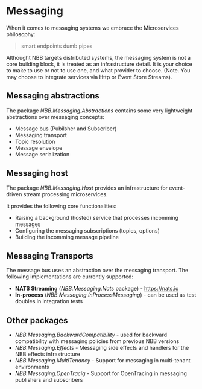 Messaging
===============

When it comes to messaging systems we embrace the Microservices philosophy:
> smart endpoints dumb pipes


Althought NBB targets distributed systems, the messaging system is not a core building block, it is treated as an infrastructure detail.
It is your choice to make to use or not to use one, and what provider to choose. (Note. You may choose to integrate services via Http or Event Store Streams).


Messaging abstractions
----------------

The package *NBB.Messaging.Abstractions* contains some very lightweight abstractions over messaging concepts:
* Message bus (Pubilsher and Subscriber)
* Messaging transport
* Topic resolution
* Message envelope
* Message serialization

Messaging host
----------------
The package *NBB.Messaging.Host* provides an infrastructure for event-driven stream processing microservices.

It provides the following core functionalities:
* Raising a background (hosted) service that processes incomming messages
* Configuring the messaging subscriptions (topics, options)
* Building the incomming message pipeline

Messaging Transports
-----------------
The message bus uses an abstraction over the messaging transport. The following implementations are currently supported:
* **NATS Streaming** (*NBB.Messaging.Nats* package) - https://nats.io
* **In-process** (*NBB.Messaging.InProcessMessaging*) - can be used as test doubles in integration tests

Other packages
-------------
* *NBB.Messaging.BackwardCompatibility* - used for backward compatibility with messaging policies from previous NBB versions
* *NBB.Messaging.Effects* - Messaging side effects and handlers for the NBB effects infrastructure
* *NBB.Messaging.MultiTenancy* - Support for messaging in multi-tenant environments
* *NBB.Messaging.OpenTracig* - Support for OpenTracing in messaging publishers and subscribers